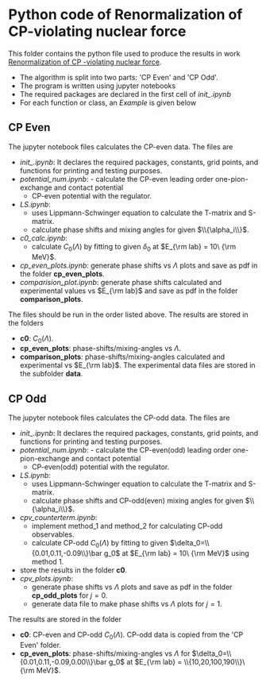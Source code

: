 # Python code of Renormalization of CP-violating nuclear force
This folder contains the python file used to produce the results in work [Renormalization of CP -violating nuclear force](https://journals.aps.org/prc/abstract/10.1103/PhysRevC.103.L012501). 

- The algorithm is split into two parts: 'CP Even' and 'CP Odd'.
- The program is written using jupyter notebooks
- The required packages are declared in the first cell of *init_.ipynb*
- For each function or class, an *Example* is given below

## CP Even
The jupyter notebook files calculates the CP-even data. The files are

- *init_.ipynb*: It declares the required packages, constants, grid points, and functions for printing and testing purposes. 
- *potential_num.ipynb*:   - calculate the CP-even leading order one-pion-exchange and contact potential
  - CP-even potential with the regulator.
- *LS.ipynb*: 
  - uses Lippmann-Schwinger equation to calculate the T-matrix and S-matrix. 
  - calculate phase shifts and mixing angles for given $\\{\alpha_i\\}$.
- *c0_calc.ipynb*:
  - calculate $C_0(\Lambda)$ by fitting to given $\delta_0$ at $E_{\rm lab} = 10\ {\rm MeV}$.
- *cp_even_plots.ipynb*: generate phase shifts vs $\Lambda$ plots and save as pdf in the folder **cp_even_plots**.
- *comparision_plot.ipynb*: generate phase shifts calculated and experimental values vs $E_{\rm lab}$ and save as pdf in the folder **comparison_plots**.

The files should be run in the order listed above. The results are stored in the folders
- **c0**: $C_0(\Lambda)$.
- **cp_even_plots**: phase-shifts/mixing-angles vs $\Lambda$. 
- **comparison_plots**: phase-shifts/mixing-angles calculated and experimental vs $E_{\rm lab}$. The experimental data files are stored in the subfolder **data**.

## CP Odd
The jupyter notebook files calculates the CP-odd data. The files are

- *init_.ipynb*: It declares the required packages, constants, grid points, and functions for printing and testing purposes. 
- *potential_num.ipynb*:   - calculate the CP-even(odd) leading order one-pion-exchange and contact potential
  - CP-even(odd) potential with the regulator.
- *LS.ipynb*: 
  - uses Lippmann-Schwinger equation to calculate the T-matrix and S-matrix. 
  - calculate phase shifts and CP-odd(even) mixing angles for given $\\{\alpha_i\\}$.
- *cpv_counterterm.ipynb*:
  - implement method_1 and method_2 for calculating CP-odd observables.
  - calculate CP-odd $C_0(\Lambda)$ by fitting to given $\delta_0=\\{0.01,0.11,-0.09\\}\bar g_0$ at $E_{\rm lab} = 10\ {\rm MeV}$ using method 1.
 - store the results in the folder **c0**.
- *cpv_plots.ipynb*: 
  - generate phase shifts vs $\Lambda$ plots and save as pdf in the folder **cp_odd_plots** for $j=0$.
  - generate data file to make phase shifts vs $\Lambda$ plots for $j=1$.

The results are stored in the folder
- **c0**: CP-even and CP-odd $C_0(\Lambda)$. CP-odd data is copied from the 'CP Even' folder. 
- **cp_even_plots**: phase-shifts/mixing-angles vs $\Lambda$ for  $\delta_0=\\{0.01,0.11,-0.09,0.00\\}\bar g_0$ at $E_{\rm lab} = \\{10,20,100,190\\}\ {\rm MeV}$.
